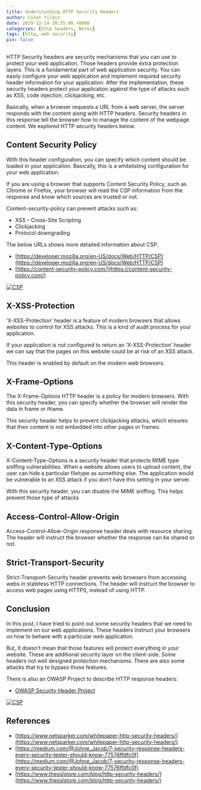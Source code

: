 ```yaml
---
title: Understanding HTTP Security Headers
author: Cihat Yildiz
date: 2019-12-14 20:55:00 +0800
categories: [http headers, Notes]
tags: [http, web security]
pin: false
---
```


HTTP Security headers are security mechanisms that you can use to protect your web application. Those headers provide extra protection layers. This is a fundamental part of web application security. You can easily configure your web application and implement required security header information for your application. After the implementation, these security headers protect your application against the type of attacks such as XSS, code injection, clickjacking, etc.

Basically, when a browser requests a URL from a web server, the server responds with the content along with HTTP headers. Security headers in this response tell the browser how to manage the content of the webpage content. We explored HTTP security headers below.

## Content Security Policy

With this header configuration, you can specify which content should be loaded in your application. Basically, this is a whitelisting configuration for your web application.

If you are using a browser that supports Content Security Policy, such as Chrome or Firefox, your browser will read the CSP information from the response and know which sources are trusted or not.

Content-security-policy can prevent attacks such as:

* XSS – Cross-Site Scripting
* Clickjacking
* Protocol downgrading

The below URLs shows more detailed information about CSP.

* [https://developer.mozilla.org/en-US/docs/Web/HTTP/CSP](https://developer.mozilla.org/en-US/docs/Web/HTTP/CSP)
* [https://content-security-policy.com/](https://content-security-policy.com/)

[![CSP](https://img.youtube.com/vi/d0D3d0ZM-rI/0.jpg)](https://www.youtube.com/watch?v=d0D3d0ZM-rI)


## X-XSS-Protection

‘X-XSS-Protection’ header is a feature of modern browsers that allows websites to control for XSS attacks. This is a kind of audit process for your application.

If your application is not configured to return an ‘X-XSS-Protection’ header we can say that the pages on this website could be at risk of an XSS attack.

This header is enabled by default on the modern web browsers.

## X-Frame-Options

The X-Frame-Options HTTP header is a policy for modern browsers. With this security header, you can specify whether the browser will render the data in frame or iframe.

This security header helps to prevent clickjacking attacks, which ensures that their content is not embedded into other pages or frames.

## X-Content-Type-Options

X-Content-Type-Options is a security header that protects MIME type sniffing vulnerabilities. When a website allows users to upload content, the user can hide a particular filetype as something else. The application would be vulnerable to an XSS attack if you don’t have this setting in your server.

With this security header, you can disable the MIME sniffing. This helps prevent those type of attacks

## Access-Control-Allow-Origin

Access-Control-Allow-Origin response header deals with resource sharing. The header will instruct the browser whether the response can be shared or not.

## Strict-Transport-Security

Strict-Transport-Security header prevents web browsers from accessing webs in stateless HTTP connections. The header will instruct the browser to access web pages using HTTPS, instead of using HTTP.

## Conclusion

In this post, I have tried to point out some security headers that we need to implement on our web applications. These headers instruct your browsers on how to behave with a particular web application.

But, It doesn’t mean that those features will protect everything in your website. These are additional security layer on the client-side. Some headers not well designed protection mechanisms. There are also some attacks that try to bypass those features.

There is also an OWASP Project to describe HTTP response headers:
* [OWASP Security Header Project](https://www.owasp.org/index.php/OWASP_Secure_Headers_Project)

[![CSP](https://img.youtube.com/vi/GUo82P52TA8/0.jpg)](https://www.youtube.com/watch?v=GUo82P52TA8)

## References

* [https://www.netsparker.com/whitepaper-http-security-headers/](https://www.netsparker.com/whitepaper-http-security-headers/)
* [https://medium.com/@Johne_Jacob/7-security-response-headers-every-security-tester-should-know-77576ffdfc0f](https://medium.com/@Johne_Jacob/7-security-response-headers-every-security-tester-should-know-77576ffdfc0f)
* [https://www.thesslstore.com/blog/http-security-headers/](https://www.thesslstore.com/blog/http-security-headers/)
